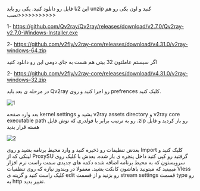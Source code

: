 این 2تا فایل رو دانلود کنید. یکی رو باید unzip کنید و اون یکی رو هم نصب>>>>>>>>>>>



1- https://github.com/Qv2ray/Qv2ray/releases/download/v2.7.0/Qv2ray-v2.7.0-Windows-Installer.exe



2-  https://github.com/v2fly/v2ray-core/releases/download/v4.31.0/v2ray-windows-64.zip

اگر سیستم عاملتون  32 بیتی هم هست به جای دومی این رو دانلود کنید

2-  https://github.com/v2fly/v2ray-core/releases/download/v4.31.0/v2ray-windows-32.zip







در مرحله ی بعد باید Qv2ray رو اجرا کنید و روی prefrences کلیک کنید.


![1](https://user-images.githubusercontent.com/109856433/208415286-bf7995ea-3314-4324-b415-4a03dfd59839.jpg)


بعد وارد صفحه   kernel settings بشید و v2ray assets directory و v2ray core executable path رو به ترتیب برابر با فولدری که توش فایل .zip رو باز کردید و
فایل هسته قرار بدید

![2](https://user-images.githubusercontent.com/109856433/208416481-b73bbeda-4f43-489e-b472-6f95ad851184.jpg)

بعدش تنظیمات رو ذخیره کنید و وارد محیط برنامه بشید و روی Import کلیک کنید و لینکی که از ProxySU گرفتید رو کپی کنید داخل پنجره ی باز شده. بعدش با کلیک روی
سرویستون که به محیط برنامه اضافه شده دکمه های جدیدی سمت راست نرم افزار میبینید که میتونید باهاشون کانکت بشید.
معمولا در ویندوز نیازه که روی تنظمیات Vless کلیک راست کنید و گزینه ی edit رو بزنید و از قسمت stream settings قسمت type  رو به http تغییر بدید.
